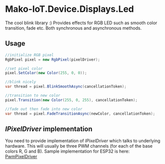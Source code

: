 # Mako-IoT.Device.Displays.Led
The cool blink library :) Provides effects for RGB LED such as smooth color transition, fade etc. Both synchronous and asynchronous methods.

## Usage
```c#
//initialize RGB pixel
RgbPixel pixel = new RgbPixel(pixelDriver);

//set pixel color
pixel.SetColor(new Color(255, 0, 0));

//blink nicely
var thread = pixel.BlinkSmoothAsync(cancellationToken);

//transition to new color
pixel.Transition(new Color(255, 0, 255), cancellationToken);

//fade out then fade into new color
var thread = pixel.FadeTransitionAsync(newColor, cancellationToken);
```

## _IPixelDriver_ implementation
You need to provide implementation of _IPixelDriver_ which talks to underlying hardware. This will usually be three PWM channels (for each of the base colors R, G and B). Sample implementation for ESP32 is here: [PwmPixelDriver](https://github.com/CShark-Hub/Mako-IoT.Device.Samples/blob/main/WasteBinsCalendar/src/MakoIoT.Samples.WBC.Device.App/HardwareServices/PwmPixelDriver.cs)
